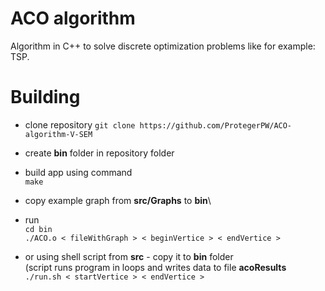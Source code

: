 # ACO algorithm

Algorithm in C++ to solve discrete optimization problems like for example: TSP.

# Building 
 - clone repository
 `git clone https://github.com/ProtegerPW/ACO-algorithm-V-SEM`

 - create **bin** folder in repository folder

 - build app using command\
 `make`

 - copy example graph from **src/Graphs** to **bin**\
 - run \
 `cd bin` \
 `./ACO.o < fileWithGraph > < beginVertice > < endVertice >`
 
 - or using shell script from **src** - copy it to **bin** folder\
 (script runs program in loops and writes data to file **acoResults**\
 `./run.sh < startVertice > < endVertice >`
